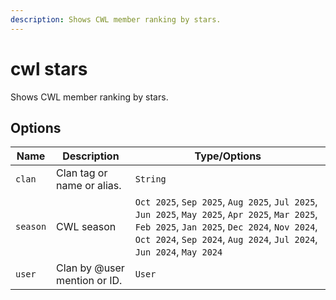 ```yaml
---
description: Shows CWL member ranking by stars.
---
```


# cwl stars

Shows CWL member ranking by stars.

## Options

| Name | Description | Type/Options |
|------|-------------|--------------|
| `clan` | Clan tag or name or alias. | `String` |
| `season` | CWL season | `Oct 2025`, `Sep 2025`, `Aug 2025`, `Jul 2025`, `Jun 2025`, `May 2025`, `Apr 2025`, `Mar 2025`, `Feb 2025`, `Jan 2025`, `Dec 2024`, `Nov 2024`, `Oct 2024`, `Sep 2024`, `Aug 2024`, `Jul 2024`, `Jun 2024`, `May 2024` |
| `user` | Clan by @user mention or ID. | `User` |

